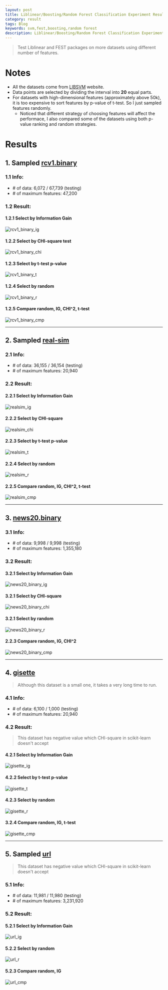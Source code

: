 ```yaml
---
layout: post
title: Liblinear/Boosting/Random Forest Classification Experiment Results 2
category: result
tags: Blog
keywords: svm,fest,boosting,random forest
description: Liblinear/Boosting/Random Forest Classification Experiment Results 2
---
```


> Test Liblinear and FEST packages on more datasets using different number of features.

# Notes

* All the datasets come from [LIBSVM](http://www.csie.ntu.edu.tw/~cjlin/libsvmtools/datasets/) website.
* Data points are selected by dividing the interval into **20** equal parts.
* For datasets with high-dimensional features (approximately above 50k), it is too expensive to sort features by p-value of t-test. So I just sampled features randomly. 
    - Noticed that different strategy of choosing features will affect the performace, I also compared some of the datasets using both p-value ranking and random strategies.

# Results

## 1. Sampled [rcv1.binary](http://www.csie.ntu.edu.tw/~cjlin/libsvmtools/datasets/binary.html#rcv1.binary)

### 1.1 Info:
* \# of data: 6,072 / 67,739 (testing)
* \# of maximum features: 47,200

### 1.2 Result:

#### 1.2.1 Select by Information Gain

![rcv1_binary_ig](http://7xk717.com1.z0.glb.clouddn.com/rcv1_binary_ig.png)

#### 1.2.2 Select by CHI-square test

![rcv1_binary_chi](http://7xk717.com1.z0.glb.clouddn.com/rcv1_binary_chi.png)

#### 1.2.3 Select by t-test p-value 

![rcv1_binary_t](http://7xk717.com1.z0.glb.clouddn.com/rcv1_binary_t.png)

#### 1.2.4 Select by random

![rcv1_binary_r](http://7xk717.com1.z0.glb.clouddn.com/rcv1_binary_r.png)

#### 1.2.5 Compare random, IG, CHI^2, t-test
![rcv1_binary_cmp](http://7xk717.com1.z0.glb.clouddn.com/rcv1_binary_cmp.png)

-------

## 2. Sampled [real-sim](http://www.csie.ntu.edu.tw/~cjlin/libsvmtools/datasets/binary.html#real-sim)

### 2.1 Info:
* \# of data: 36,155 / 36,154 (testing)
* \# of maximum features: 20,940

### 2.2 Result:

#### 2.2.1 Select by Information Gain

![realsim_ig](http://7xk717.com1.z0.glb.clouddn.com/realsim_ig.png)

#### 2.2.2 Select by CHI-square

![realsim_chi](http://7xk717.com1.z0.glb.clouddn.com/realsim_chi.png)

#### 2.2.3 Select by t-test p-value

![realsim_t](http://7xk717.com1.z0.glb.clouddn.com/realsim_all.png)

#### 2.2.4 Select by random

![realsim_r](http://7xk717.com1.z0.glb.clouddn.com/realsim_rall.png)

#### 2.2.5 Compare random, IG, CHI^2, t-test
![realsim_cmp](http://7xk717.com1.z0.glb.clouddn.com/realsim_cmp.png)

-------

## 3. [news20.binary](http://www.csie.ntu.edu.tw/~cjlin/libsvmtools/datasets/binary.html#news20.binary)

### 3.1 Info:
* \# of data: 9,998 / 9,998 (testing)
* \# of maximum features: 1,355,180

### 3.2 Result:

#### 3.2.1 Select by Information Gain

![news20_binary_ig](http://7xk717.com1.z0.glb.clouddn.com/news20_binary_ig.png)

#### 3.2.1 Select by CHI-square

![news20_binary_chi](http://7xk717.com1.z0.glb.clouddn.com/news20_binary_chi.png)

#### 3.2.1 Select by random

![news20_binary_r](http://7xk717.com1.z0.glb.clouddn.com/news20_binary_r.png)

#### 2.2.3 Compare random, IG, CHI^2
![news20_binary_cmp](http://7xk717.com1.z0.glb.clouddn.com/news20_binary_cmp.png)

-------

## 4. [gisette](http://www.csie.ntu.edu.tw/~cjlin/libsvmtools/datasets/binary.html#gisette)

> Although this dataset is a small one, it takes a very long time to run. 

### 4.1 Info:
* \# of data: 6,100 / 1,000 (testing)
* \# of maximum features: 20,940

### 4.2 Result:

> This dataset has negative value which CHI-square in scikit-learn doesn't accept

#### 4.2.1 Select by Information Gain

![gisette_ig](http://7xk717.com1.z0.glb.clouddn.com/gisette_ig.png)

#### 4.2.2 Select by t-test p-value

![gisette_t](http://7xk717.com1.z0.glb.clouddn.com/gisette_t.png)

#### 4.2.3 Select by random

![gisette_r](http://7xk717.com1.z0.glb.clouddn.com/gisette_r.png)

#### 3.2.4 Compare random, IG, t-test
![gisette_cmp](http://7xk717.com1.z0.glb.clouddn.com/gisette_cmp.png)


-------


## 5. Sampled [url](http://www.csie.ntu.edu.tw/~cjlin/libsvmtools/datasets/binary.html#url)

> This dataset has negative value which CHI-square in scikit-learn doesn't accept

### 5.1 Info:
* \# of data: 11,981 / 11,980 (testing)
* \# of maximum features: 3,231,920

### 5.2 Result:

#### 5.2.1 Select by Information Gain

![url_ig](http://7xk717.com1.z0.glb.clouddn.com/url_ig.png)

#### 5.2.2 Select by random

![url_r](http://7xk717.com1.z0.glb.clouddn.com/url_r.png)

#### 5.2.3 Compare random, IG
![url_cmp](http://7xk717.com1.z0.glb.clouddn.com/url_cmp.png)
